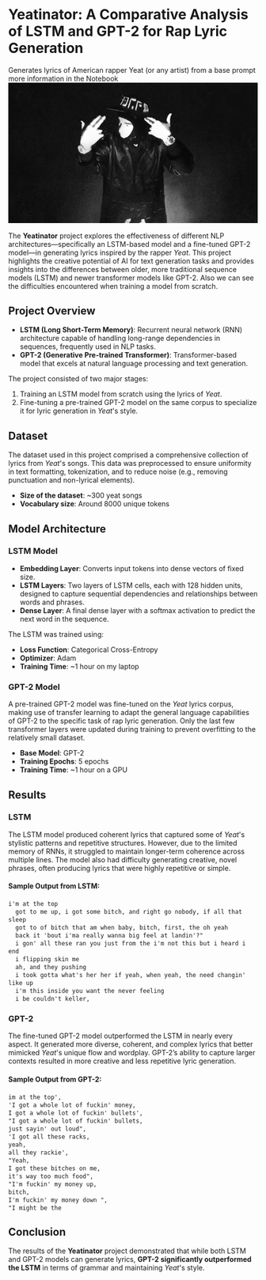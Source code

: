 # Yeatinator: A Comparative Analysis of LSTM and GPT-2 for Rap Lyric Generation
Generates lyrics of American rapper Yeat (or any artist) from a base prompt more information in the Notebook
![image](/yeat.jpg)

The **Yeatinator** project explores the effectiveness of different NLP architectures—specifically an LSTM-based model and a fine-tuned GPT-2 model—in generating lyrics inspired by the rapper *Yeat*. This project highlights the creative potential of AI for text generation tasks and provides insights into the differences between older, more traditional sequence models (LSTM) and newer transformer models like GPT-2. Also we can see the difficulties encountered when training a model from scratch.

## Project Overview

- **LSTM (Long Short-Term Memory)**: Recurrent neural network (RNN) architecture capable of handling long-range dependencies in sequences, frequently used in NLP tasks.
- **GPT-2 (Generative Pre-trained Transformer)**: Transformer-based model that excels at natural language processing and text generation.

The project consisted of two major stages:

1. Training an LSTM model from scratch using the lyrics of *Yeat*.
2. Fine-tuning a pre-trained GPT-2 model on the same corpus to specialize it for lyric generation in *Yeat*'s style.

## Dataset

The dataset used in this project comprised a comprehensive collection of lyrics from *Yeat*'s songs. This data was preprocessed to ensure uniformity in text formatting, tokenization, and to reduce noise (e.g., removing punctuation and non-lyrical elements).

- **Size of the dataset**: ~300 yeat songs
- **Vocabulary size**: Around 8000 unique tokens

## Model Architecture

### LSTM Model

- **Embedding Layer**: Converts input tokens into dense vectors of fixed size.
- **LSTM Layers**: Two layers of LSTM cells, each with 128 hidden units, designed to capture sequential dependencies and relationships between words and phrases.
- **Dense Layer**: A final dense layer with a softmax activation to predict the next word in the sequence.

The LSTM was trained using:

- **Loss Function**: Categorical Cross-Entropy
- **Optimizer**: Adam
- **Training Time**: ~1 hour on my laptop

### GPT-2 Model

A pre-trained GPT-2 model was fine-tuned on the *Yeat* lyrics corpus, making use of transfer learning to adapt the general language capabilities of GPT-2 to the specific task of rap lyric generation. Only the last few transformer layers were updated during training to prevent overfitting to the relatively small dataset.

- **Base Model**: GPT-2
- **Training Epochs**: 5 epochs
- **Training Time**: ~1 hour on a GPU

## Results

### LSTM

The LSTM model produced coherent lyrics that captured some of *Yeat*'s stylistic patterns and repetitive structures. However, due to the limited memory of RNNs, it struggled to maintain longer-term coherence across multiple lines. The model also had difficulty generating creative, novel phrases, often producing lyrics that were highly repetitive or simple.

#### Sample Output from LSTM:
```
i'm at the top
  got to me up, i got some bitch, and right go nobody, if all that sleep
  got to of bitch that am when baby, bitch, first, the oh yeah
  back it 'bout i'ma really wanna big feel at landin'?"
  i gon' all these ran you just from the i'm not this but i heard i end
  i flipping skin me
  ah, and they pushing
  i took gotta what's her her if yeah, when yeah, the need changin' like up
  i'm this inside you want the never feeling
  i be couldn't keller,
```

### GPT-2

The fine-tuned GPT-2 model outperformed the LSTM in nearly every aspect. It generated more diverse, coherent, and complex lyrics that better mimicked *Yeat*'s unique flow and wordplay. GPT-2’s ability to capture larger contexts resulted in more creative and less repetitive lyric generation.

#### Sample Output from GPT-2:
```
im at the top',
'I got a whole lot of fuckin' money,
I got a whole lot of fuckin' bullets',
"I got a whole lot of fuckin' bullets,
just sayin' out loud",
'I got all these racks,
yeah,
all they rackie',
"Yeah,
I got these bitches on me,
it's way too much food",
"I'm fuckin' my money up,
bitch,
I'm fuckin' my money down ",
"I might be the
```

## Conclusion

The results of the **Yeatinator** project demonstrated that while both LSTM and GPT-2 models can generate lyrics, **GPT-2 significantly outperformed the LSTM** in terms of grammar and maintaining *Yeat*'s style.

